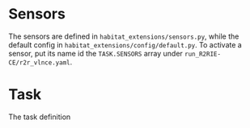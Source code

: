 # Sensors
The sensors are defined in ```habitat_extensions/sensors.py```, while the default config in ```habitat_extensions/config/default.py```. To activate a sensor, put its name id the ```TASK.SENSORS``` array under ```run_R2RIE-CE/r2r_vlnce.yaml```.

# Task
The task definition